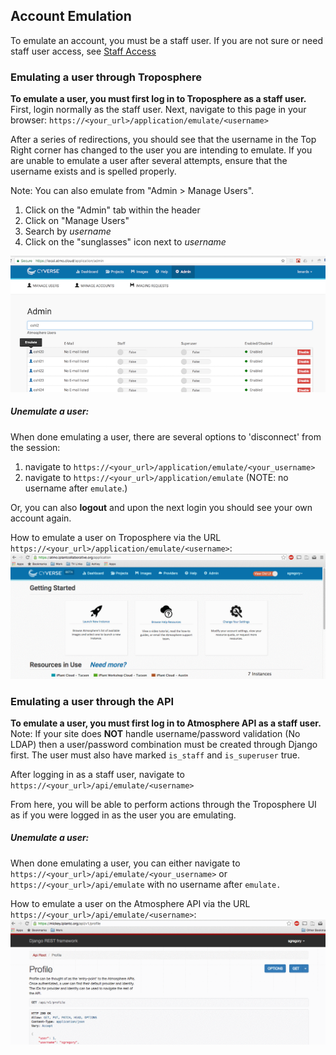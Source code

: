 ## Account Emulation

To emulate an account, you must be a staff user.
If you are not sure or need staff user access, see [Staff Access](#)

### Emulating a user through Troposphere
<a name="staff_emulate_ui"></a>

**To emulate a user, you must first log in to Troposphere as a staff user.**
First, login normally as the staff user.
Next, navigate to this page in your browser: `https://<your_url>/application/emulate/<username>`

After a series of redirections, you should see that the username in the Top Right corner has changed to the user you are intending to emulate.
If you are unable to emulate a user after several attempts, ensure that the username exists and is spelled properly.

Note: You can also emulate from "Admin > Manage Users".

1. Click on the "Admin" tab within the header
1. Click on "Manage Users"
1. Search by _username_
1. Click on the "sunglasses" icon next to _username_

![](./media/emulate-from-admin-tab.png)


##### Unemulate a user:
<a name="staff_no_emulate_ui"></a>
When done emulating a user, there are several options to 'disconnect' from the session:

1. navigate to `https://<your_url>/application/emulate/<your_username>`
1. navigate to `https://<your_url>/application/emulate` (NOTE: no username after `emulate`.)

Or, you can also **logout** and upon the next login you should see your own account again.

How to emulate a user on Troposphere via the URL `https://<your_url>/application/emulate/<username>`:  
![Troposphere Emulation](./media/staff_emulate_application.gif)


### Emulating a user through the API

**To emulate a user, you must first log in to Atmosphere API as a staff user.**
<a name="staff_emulate_api"></a>
Note: If your site does **NOT** handle username/password validation (No LDAP) then a user/password combination must be created through Django first. The user must also have marked `is_staff` and `is_superuser` true.

After logging in as a staff user, navigate to `https://<your_url>/api/emulate/<username>`

From here, you will be able to perform actions through the Troposphere UI as if you were logged in as the user you are emulating.

##### Unemulate a user:
<a name="staff_no_emulate_api"></a>
When done emulating a user, you can either navigate to `https://<your_url>/api/emulate/<your_username>` or `https://<your_url>/api/emulate` with no username after `emulate.`

How to emulate a user on the Atmosphere API via the URL `https://<your_url>/api/emulate/<username>`:  
![Atmosphere API Emulation](./media/staff_emulate_api.gif)
